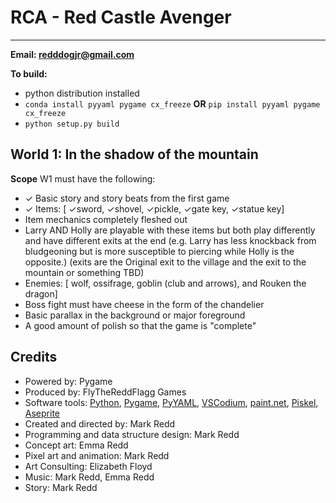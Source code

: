 # RCA   - Red Castle Avenger
---

**Email: redddogjr@gmail.com**

**To build:**
- python distribution installed
- `conda install pyyaml pygame cx_freeze` **OR** `pip install pyyaml pygame cx_freeze`
- `python setup.py build`

## World 1: In the shadow of the mountain

**Scope** W1 must have the following:

- ✓ Basic story and story beats from the first game
- ✓ Items: [ ✓sword, ✓shovel, ✓pickle, ✓gate key, ✓statue key]
- Item mechanics completely fleshed out
- Larry AND Holly are playable with these items but both play differently and have different exits at the end (e.g. Larry has less knockback from bludgeoning but is more susceptible to piercing while Holly is the opposite.) (exits are the Original exit to the village and the exit to the mountain or something TBD)
- Enemies: [ wolf, ossifrage, goblin (club and arrows), and Rouken the dragon]
- Boss fight must have cheese in the form of the chandelier
- Basic parallax in the background or major foreground
- A good amount of polish so that the game is "complete"

## Credits

- Powered by: Pygame
- Produced by: FlyTheReddFlagg Games
- Software tools: [Python](https://www.python.org/), [Pygame](https://www.pygame.org), [PyYAML](https://pyyaml.org/), [VSCodium](https://vscodium.com/), [paint.net](https://getpaint.net/), [Piskel](https://www.piskelapp.com/),  [Aseprite](https://www.aseprite.org/)
- Created and directed by: Mark Redd
- Programming and data structure design: Mark Redd
- Concept art: Emma Redd
- Pixel art and animation: Mark Redd
- Art Consulting: Elizabeth Floyd
- Music: Mark Redd, Emma Redd
- Story: Mark Redd

